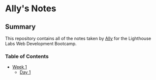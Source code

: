 # Ally's Notes
## Summary
This repository contains all of the notes taken by [Ally](https://github.com/allya15) for the Lighthouse Labs Web Development Bootcamp.
### Table of Contents
* [Week 1](/Week_1)
  * [Day 1](/Week_1/Day_1)
